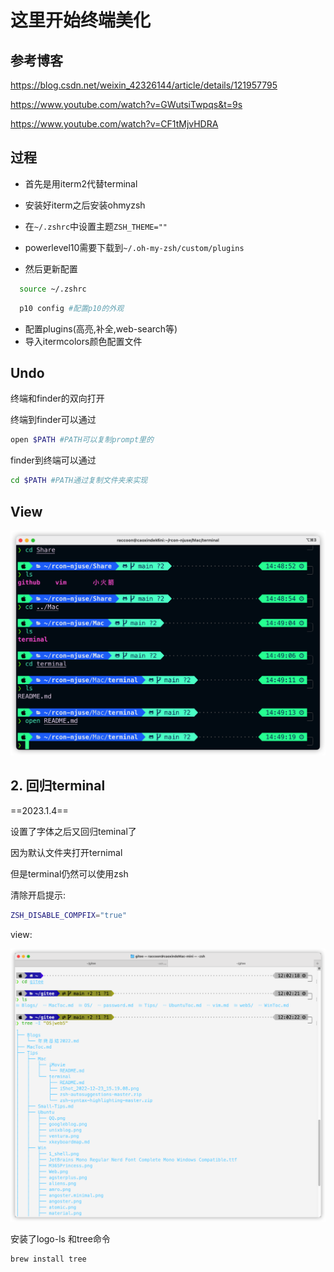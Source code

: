 # 这里开始终端美化

## 参考博客

https://blog.csdn.net/weixin_42326144/article/details/121957795

https://www.youtube.com/watch?v=GWutsiTwpqs&t=9s

https://www.youtube.com/watch?v=CF1tMjvHDRA

## 过程

- 首先是用iterm2代替terminal

- 安装好iterm之后安装ohmyzsh

- 在`~/.zshrc`中设置主题`ZSH_THEME=""`

- powerlevel10需要下载到`~/.oh-my-zsh/custom/plugins`

- 然后更新配置

```sh
  source ~/.zshrc
```

```sh
  p10 config #配置p10的外观
```

- 配置plugins(高亮,补全,web-search等)
- 导入itermcolors颜色配置文件

## Undo

终端和finder的双向打开

终端到finder可以通过

```sh
open $PATH #PATH可以复制prompt里的
```

finder到终端可以通过

```sh
cd $PATH #PATH通过复制文件夹来实现
```

## View

![](./iShot_2022-12-23_15.19.08.png)



## 2. 回归terminal

==2023.1.4==

设置了字体之后又回归teminal了

因为默认文件夹打开ternimal

但是terminal仍然可以使用zsh

清除开启提示:

```sh
ZSH_DISABLE_COMPFIX="true"
```

view:

![](./iShot_2023-01-04_12.07.24.png)

安装了logo-ls 和tree命令

```sh
brew install tree
```
